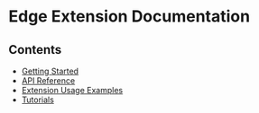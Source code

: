 # Edge Extension Documentation

## Contents
- [Getting Started](getting-started.md)
- [API Reference](api-reference.md)
- [Extension Usage Examples](ExtensionUsage.md)
- [Tutorials](Tutorials/README.md)
